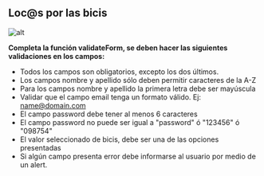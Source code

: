 ## Loc@s por las bicis

![alt](http://1.1m.yt/-BZo9Ry.png)

**Completa la función validateForm, se deben hacer las siguientes validaciones en los campos:**

+ Todos los campos son obligatorios, excepto los dos últimos. 
+ Los campos nombre y apellido sólo deben permitir caracteres de la A-Z
+ Para los campos nombre y apellido la primera letra debe ser mayúscula
+ Validar que el campo email tenga un formato válido. Ej: name@domain.com
+ El campo password debe tener al menos 6 caracteres
+ El campo password no puede ser igual a "password" ó "123456" ó "098754"
+ El valor seleccionado de bicis, debe ser una de las opciones presentadas
+ Si algún campo presenta error debe informarse al usuario por medio de un alert.